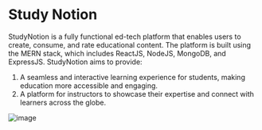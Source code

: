 # Study Notion
StudyNotion is a fully functional ed-tech platform that enables users to create, consume, and rate educational content. The platform is built using the MERN stack, which includes ReactJS, NodeJS, MongoDB, and ExpressJS.
StudyNotion aims to provide:
1) A seamless and interactive learning experience for students, making education more accessible and engaging.
2) A platform for instructors to showcase their expertise and connect with learners across the globe.


![image](https://github.com/narasimhareddy04/studynotion/assets/63772959/a7bd0c57-7a6b-44c2-a84a-e59a744e416a)
